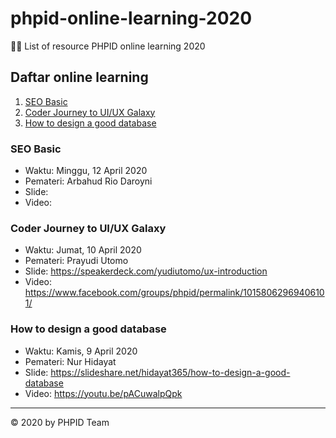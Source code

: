 # phpid-online-learning-2020

👩‍🏫 List of resource PHPID online learning 2020

## Daftar online learning

1. [SEO Basic](https://github.com/phpid-jakarta/phpid-online-learning-2020/blob/master/README.md#seo-basic)
1. [Coder Journey to UI/UX Galaxy](https://github.com/phpid-jakarta/phpid-online-learning-2020/blob/master/README.md#coder-journey-to-uiux-galaxy)
1. [How to design a good database](https://github.com/phpid-jakarta/phpid-online-learning-2020/#how-to-design-a-good-database)

### SEO Basic

- Waktu: Minggu, 12 April 2020
- Pemateri: Arbahud Rio Daroyni
- Slide:
- Video:

### Coder Journey to UI/UX Galaxy

- Waktu: Jumat, 10 April 2020
- Pemateri: Prayudi Utomo
- Slide: https://speakerdeck.com/yudiutomo/ux-introduction
- Video: https://www.facebook.com/groups/phpid/permalink/10158062969406101/

### How to design a good database

- Waktu: Kamis, 9 April 2020
- Pemateri: Nur Hidayat
- Slide: https://slideshare.net/hidayat365/how-to-design-a-good-database
- Video: https://youtu.be/pACuwalpQpk

----

©️ 2020 by PHPID Team
